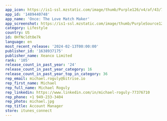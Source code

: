 ```yaml
---
app_icon: https://is1-ssl.mzstatic.com/image/thumb/Purple126/v4/af/43/76/af4376fa-648e-6fa5-cf1e-8d9cca202adc/AppIcon-0-0-1x_U007emarketing-0-5-0-0-85-220.png/1024x1024bb.png
app_id: '1489440748'
app_name: 'Once: The Love Match Maker'
app_screenshot: https://is1-ssl.mzstatic.com/image/thumb/PurpleSource126/v4/38/4c/0c/384c0ce7-7a91-bdaf-42a2-81f2a4b68b25/fbb404d5-ab4c-4b90-9745-632c514029b3_1__U00281_U0029.jpg/1284x2778bb.png
category: Lifestyle
country: US
id: 0HfNcldtOe7k
language: en
most_recent_release: '2024-02-13T00:00:00'
publisher_id: '1638937175'
publisher_name: Xeanco Limited
rank: '105'
release_count_in_past_year: '24'
release_count_in_past_year_category: 16
release_count_in_past_year_top_in_category: 36
rep_email: michael.roguly@bitrise.io
rep_first_name: Michael
rep_full_name: Michael Roguly
rep_linkedin: https://www.linkedin.com/in/michael-roguly-77376710
rep_phone: +1 949-233-3404
rep_photo: michael.jpg
rep_title: Account Manager
store: itunes_connect
---
```

